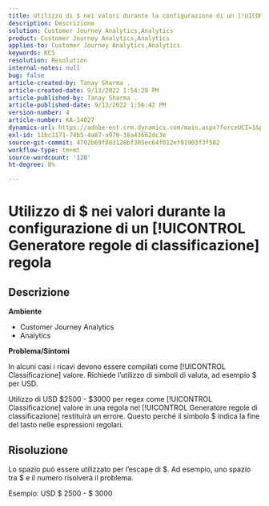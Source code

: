 ```yaml
---
title: Utilizzo di $ nei valori durante la configurazione di un [!UICONTROL Generatore regole di classificazione] regola
description: Descrizione
solution: Customer Journey Analytics,Analytics
product: Customer Journey Analytics,Analytics
applies-to: Customer Journey Analytics,Analytics
keywords: KCS
resolution: Resolution
internal-notes: null
bug: false
article-created-by: Tanay Sharma .
article-created-date: 9/13/2022 1:54:28 PM
article-published-by: Tanay Sharma .
article-published-date: 9/13/2022 1:56:42 PM
version-number: 4
article-number: KA-14027
dynamics-url: https://adobe-ent.crm.dynamics.com/main.aspx?forceUCI=1&pagetype=entityrecord&etn=knowledgearticle&id=789a4d90-6b33-ed11-9db1-002248086735
exl-id: 11bc1171-74b5-4a87-a970-38a43662dc3e
source-git-commit: 4702b69f883128bf305ec64f012ef01903f3f582
workflow-type: tm+mt
source-wordcount: '128'
ht-degree: 8%

---
```


# Utilizzo di $ nei valori durante la configurazione di un [!UICONTROL Generatore regole di classificazione] regola

## Descrizione


<b>Ambiente</b>

- Customer Journey Analytics
- Analytics




<b>Problema/Sintomi</b>

In alcuni casi i ricavi devono essere compilati come [!UICONTROL Classificazione] valore. Richiede l’utilizzo di simboli di valuta, ad esempio $ per USD.



Utilizzo di USD $2500 - $3000 per regex come [!UICONTROL Classificazione] valore in una regola nel [!UICONTROL Generatore regole di classificazione] restituirà un errore. Questo perché il simbolo $ indica la fine del tasto nelle espressioni regolari.


## Risoluzione


Lo spazio può essere utilizzato per l’escape di $. Ad esempio, uno spazio tra $ e il numero risolverà il problema.

Esempio: USD $ 2500 - $ 3000
